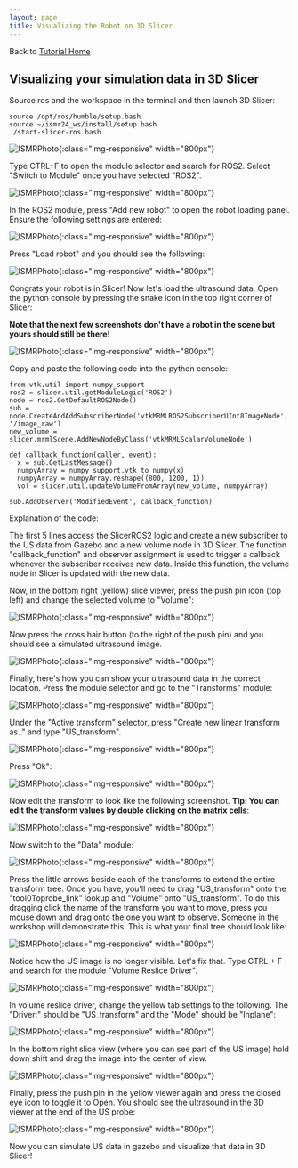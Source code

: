 ```yaml
---
layout: page
title: Visualizing the Robot on 3D Slicer
---
```

Back to [Tutorial Home](index)

Visualizing your simulation data in 3D Slicer
---------------------

Source ros and the workspace in the terminal and then launch 3D Slicer:
~~~~
source /opt/ros/humble/setup.bash
source ~/ismr24_ws/install/setup.bash
./start-slicer-ros.bash
~~~~

![ISMRPhoto](images/launchSlicer.png){:class="img-responsive" width="800px"}

Type CTRL+F to open the module selector and search for ROS2. Select "Switch to Module" once you have selected "ROS2".

![ISMRPhoto](images/goToSlicerROS2.png){:class="img-responsive" width="800px"}

In the ROS2 module, press "Add new robot" to open the robot loading panel. Ensure the following settings are entered:

![ISMRPhoto](images/robotLoadingPanel.png){:class="img-responsive" width="800px"}

Press "Load robot" and you should see the following: 

![ISMRPhoto](images/robotVisualization.png){:class="img-responsive" width="800px"}

Congrats your robot is in Slicer! Now let's load the ultrasound data. Open the python console by pressing the snake icon in the top right corner of Slicer:

**Note that the next few screenshots don't have a robot in the scene but yours should still be there!**

![ISMRPhoto](images/pythonConsole.png){:class="img-responsive" width="800px"}

Copy and paste the following code into the python console:
~~~~
from vtk.util import numpy_support
ros2 = slicer.util.getModuleLogic('ROS2')
node = ros2.GetDefaultROS2Node()
sub = node.CreateAndAddSubscriberNode('vtkMRMLROS2SubscriberUInt8ImageNode', '/image_raw')
new_volume = slicer.mrmlScene.AddNewNodeByClass('vtkMRMLScalarVolumeNode')

def callback_function(caller, event):
  x = sub.GetLastMessage()
  numpyArray = numpy_support.vtk_to_numpy(x)
  numpyArray = numpyArray.reshape((800, 1200, 1))
  vol = slicer.util.updateVolumeFromArray(new_volume, numpyArray)

sub.AddObserver('ModifiedEvent', callback_function)
~~~~

Explanation of the code: 

The first 5 lines access the SlicerROS2 logic and create a new subscriber to the US data from Gazebo and a new volume node in 3D Slicer. The function "callback_function" and observer assignment is used to trigger a callback whenever the subscriber receives new data. Inside this function, the volume node in Slicer is updated with the new data.

Now, in the bottom right (yellow) slice viewer, press the push pin icon (top left) and change the selected volume to "Volume":

![ISMRPhoto](images/selectVolume.png){:class="img-responsive" width="800px"}

Now press the cross hair button (to the right of the push pin) and you should see a simulated ultrasound image. 

![ISMRPhoto](images/crossHair.png){:class="img-responsive" width="800px"}

Finally, here's how you can show your ultrasound data in the correct location. Press the module selector and go to the "Transforms" module:

![ISMRPhoto](images/switchToTransforms.png){:class="img-responsive" width="800px"}

Under the "Active transform" selector, press "Create new linear transform as.." and type "US_transform".

![ISMRPhoto](images/createNewLinearTransformAs.png){:class="img-responsive" width="800px"}

Press "Ok":

![ISMRPhoto](images/nameTransform.png){:class="img-responsive" width="800px"}

Now edit the transform to look like the following screenshot. **Tip: You can edit the transform values by double clicking on the matrix cells**: 

![ISMRPhoto](images/transformValues.png){:class="img-responsive" width="800px"}

Now switch to the "Data" module:

![ISMRPhoto](images/dataModule.png){:class="img-responsive" width="800px"}

Press the little arrows beside each of the transforms to extend the entire transform tree. Once you have, you'll need to drag "US_transform" onto the "tool0Toprobe_link" lookup and "Volume" onto "US_transform". To do this dragging
click the name of the transform you want to move, press you mouse down and drag onto the one you want to observe. Someone in the workshop will demonstrate this. This is what your final tree should look like: 

![ISMRPhoto](images/extendedTree.png){:class="img-responsive" width="800px"}

Notice how the US image is no longer visible. Let's fix that. Type CTRL + F and search for the module "Volume Reslice Driver".

![ISMRPhoto](images/volumeResliceDriver.png){:class="img-responsive" width="800px"}

In volume reslice driver, change the yellow tab settings to the following. The "Driver:" should be "US_transform" and the "Mode" should be "Inplane":

![ISMRPhoto](images/volumereslicesettings.png){:class="img-responsive" width="800px"}

In the bottom right slice view (where you can see part of the US image) hold down shift and drag the image into the center of view.  

![ISMRPhoto](images/dragtocenter.png){:class="img-responsive" width="800px"}

Finally, press the push pin in the yellow viewer again and press the closed eye icon to toggle it to Open. You should see the ultrasound in the 3D viewer at the end of the US probe:

![ISMRPhoto](images/visualizeIn3D.png){:class="img-responsive" width="800px"}

Now you can simulate US data in gazebo and visualize that data in 3D Slicer!
